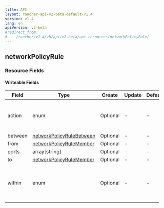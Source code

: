 ```yaml
---
title: API
layout: rancher-api-v2-beta-default-v1.4
version: v1.4
lang: en
apiVersion: v2-beta
#redirect_from:
#  - /rancher/v1.4/zh/api/v2-beta/api-resources/networkPolicyRule/
---
```


## networkPolicyRule



### Resource Fields

#### Writeable Fields

Field | Type | Create | Update | Default | Notes
---|---|---|---|---|---
action | enum | Optional | - | - | The options are `allow`, `deny`.
between | [networkPolicyRuleBetween]({{site.baseurl}}/rancher/{{page.version}}/{{page.lang}}/api/{{page.apiVersion}}/api-resources/networkPolicyRuleBetween/) | Optional | - | - | 
from | [networkPolicyRuleMember]({{site.baseurl}}/rancher/{{page.version}}/{{page.lang}}/api/{{page.apiVersion}}/api-resources/networkPolicyRuleMember/) | Optional | - | - | 
ports | array[string] | Optional | - | - | 
to | [networkPolicyRuleMember]({{site.baseurl}}/rancher/{{page.version}}/{{page.lang}}/api/{{page.apiVersion}}/api-resources/networkPolicyRuleMember/) | Optional | - | - | 
within | enum | Optional | - | - | The options are `stack`, `service`, `linked`.



<br>
